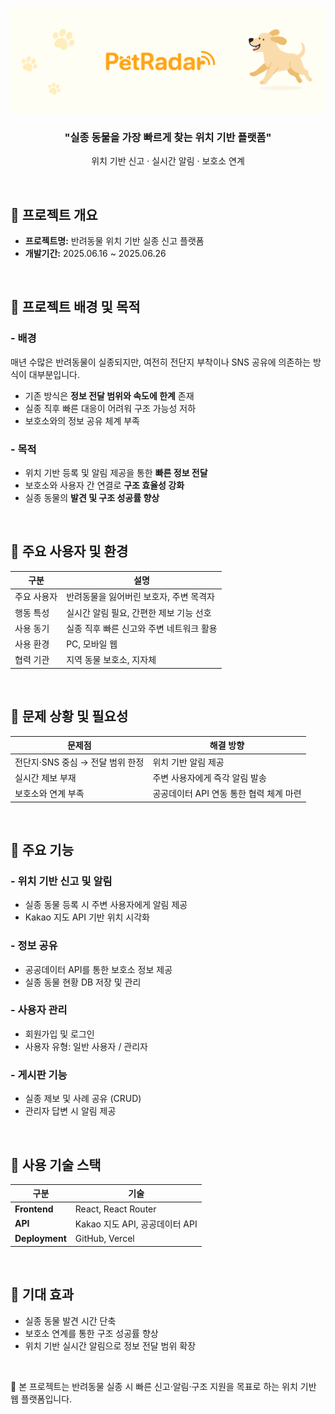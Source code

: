 ![PetRadar Logo](./public/gitImg.png)
</br>

<h3 align="center">"실종 동물을 가장 빠르게 찾는 위치 기반 플랫폼"</h3>
<p align="center">위치 기반 신고 · 실시간 알림 · 보호소 연계</p>

</br>

## 🐾 프로젝트 개요

- **프로젝트명:** 반려동물 위치 기반 실종 신고 플랫폼  
- **개발기간:** 2025.06.16 ~ 2025.06.26  

</br>

## 🐾 프로젝트 배경 및 목적

### - 배경
매년 수많은 반려동물이 실종되지만, 여전히 전단지 부착이나 SNS 공유에 의존하는 방식이 대부분입니다.  

- 기존 방식은 **정보 전달 범위와 속도에 한계** 존재  
- 실종 직후 빠른 대응이 어려워 구조 가능성 저하  
- 보호소와의 정보 공유 체계 부족  

### - 목적
- 위치 기반 등록 및 알림 제공을 통한 **빠른 정보 전달**  
- 보호소와 사용자 간 연결로 **구조 효율성 강화**  
- 실종 동물의 **발견 및 구조 성공률 향상**

</br>

## 🐾 주요 사용자 및 환경

| 구분 | 설명 |
|------|------|
| 주요 사용자 | 반려동물을 잃어버린 보호자, 주변 목격자 |
| 행동 특성 | 실시간 알림 필요, 간편한 제보 기능 선호 |
| 사용 동기 | 실종 직후 빠른 신고와 주변 네트워크 활용 |
| 사용 환경 | PC, 모바일 웹 |
| 협력 기관 | 지역 동물 보호소, 지자체 |

</br>

## 🐾 문제 상황 및 필요성

| 문제점 | 해결 방향 |
|--------|------------|
| 전단지·SNS 중심 → 전달 범위 한정 | 위치 기반 알림 제공 |
| 실시간 제보 부재 | 주변 사용자에게 즉각 알림 발송 |
| 보호소와 연계 부족 | 공공데이터 API 연동 통한 협력 체계 마련 |

</br>

## 🐾 주요 기능

### - 위치 기반 신고 및 알림
- 실종 동물 등록 시 주변 사용자에게 알림 제공  
- Kakao 지도 API 기반 위치 시각화  

### - 정보 공유
- 공공데이터 API를 통한 보호소 정보 제공  
- 실종 동물 현황 DB 저장 및 관리  

### - 사용자 관리
- 회원가입 및 로그인  
- 사용자 유형: 일반 사용자 / 관리자  

### - 게시판 기능
- 실종 제보 및 사례 공유 (CRUD)  
- 관리자 답변 시 알림 제공  

</br>

## 🐾 사용 기술 스택

| 구분 | 기술 |
|------|------|
| **Frontend** | React, React Router |
| **API** | Kakao 지도 API, 공공데이터 API |
| **Deployment** | GitHub, Vercel |

</br>

## 🐾 기대 효과

- 실종 동물 발견 시간 단축  
- 보호소 연계를 통한 구조 성공률 향상  
- 위치 기반 실시간 알림으로 정보 전달 범위 확장  

</br>

📎 본 프로젝트는 반려동물 실종 시 빠른 신고·알림·구조 지원을 목표로 하는 위치 기반 웹 플랫폼입니다.

